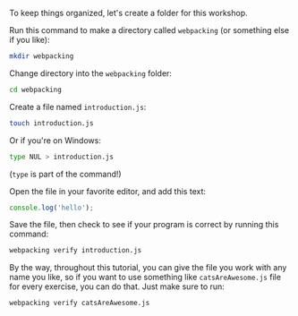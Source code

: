 To keep things organized, let's create a folder for this workshop. 

Run this command to make a directory called `webpacking` (or something else if you like):

```bash
mkdir webpacking
```

Change directory into the `webpacking` folder:

```bash
cd webpacking
```

Create a file named `introduction.js`:

```bash
touch introduction.js
```

Or if you're on Windows: 
```bash
type NUL > introduction.js
```
(`type` is part of the command!)

Open the file in your favorite editor, and add this text:

```js
console.log('hello');
```

Save the file, then check to see if your program is correct by running this command:

```bash
webpacking verify introduction.js
```

By the way, throughout this tutorial, you can give the file you work with any name you like, so if you want to use something like `catsAreAwesome.js` file for every exercise, you can do that. Just make sure to run:

```bash
webpacking verify catsAreAwesome.js
```

